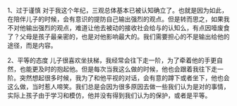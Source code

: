 ﻿---
Title: 儿子教会我的态度
Date: 2020-10-19 
Tags:
    - "育儿"
    - '平等'
categories: ["essay"]
---

1、过于谨慎
对于我这个年纪，三观总体基本已被认知确立了。也就是因为如此，在陪伴儿子的时候，会有意识的提防自己输出强烈的观点。但是转而思之，如果我不对他输出强烈的观点，难道让他去被动的接收社会给与的认知么，有点因噎废食了？父母是孩子最亲密的，也是对他影响最大的。我们需要担心的不是输出给他的途径，而是内容。


2、平等的态度
儿子很喜欢坐扶梯，我经常会往下走一阶，为了牵着他的手更自然，也能更及时的抱起他。但是每次当我这么做的时候，他也会跟着我往下走一阶。突然想起很多时候，我为了和他平视的对话，会有意的蹲下或者坐下，他也会这么做，当时惹人啼笑。我们总是会因为很多原因去做一些我们认为是对的事情，实际上孩子由于学习和模仿，他并没有得到我们认为的保护，或者是平等。